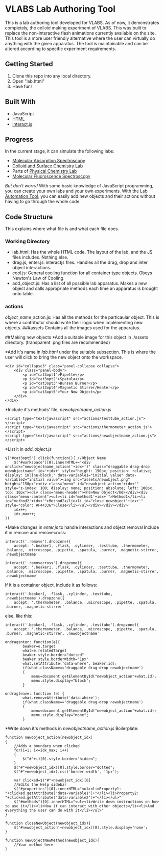# VLABS Lab Authoring Tool

This is a lab authoring tool developed for VLABS. As of now, it demonstrates completely, the colloid making experiment of VLABS.
This was built to replace the non-interactive flash animations currently available on the site.
This tool is a more user friendly alternative where the user can virtually do anything with the given apparatus. 
The tool is maintainable and can be altered according to specific experiment requirements.

## Getting Started
1) Clone this repo into any local directory.
2) Open "lab.html"
3) Have fun!

## Built With
* JavaScript
* HTML
* [interact.js](http://interactjs.io)

## Progress
In the current stage, it can simulate the following labs:
* [Molecular Absorption Spectroscopy](http://vlabs.ac.in/courses/course-v1:IIIT-Hyderabad+CCNSB03+Anytime/about)
* [Colloid and Surface Chemistry Lab](http://csc-iiith.vlabs.ac.in/#)
* Parts of [Physical Chemistry Lab](http://vlabs.ac.in/courses/course-v1:IIIT-Hyderabad+CCNSB06+Anytime/about)
* [Molecular Fluoroscence Spectroscopy](http://vlabs.ac.in/courses/course-v1:IIIT-Hyderabad+CCNSB01+Anytime/about)
 
 *But don't worry!*
 With some basic knowledge of JavaScript programming, you can create your own labs and your own experiments.
 With the [Lab Automation Tool](https://github.com/Virtual-Labs/lab-authoring-tool-iiith/tree/master/src), you can easily add new objects and their actions without having to go through the whole code.

## Code Structure
This explains where what file is and what each file does.
### Working Directory
* lab.html: Has the whole HTML code. The layout of the lab, and the JS files includes. Nothing else.
* drag.js, enter.js: interactjs files. Handles all the drag, drop and inter object interactions.
* cool.js: General cooling function for all container type objects. Obeys Newton's Law of Cooling.
* add_object.js: Has a list of all possible lab apparatus. Makes a new object and calls appropriate methods each time an apparatus is brought onto table.
### actions
*object_name*_action.js: Has all the methods for the particaular object.
This is where a contributor should write their logic when implementing new objects.
###assets
Contains all the images used for the apparatus.

##Making new objects
*Add a suitable image for this object in ./assets directory. (transparent .png files are recommended)

*Add it's name in *lab.html* under the suitable subsection. This is where the user will click to bring the new object onto the workspace.
```
<div id="collapse3" class="panel-collapse collapse">
	<div class="panel-body">
		<p id="cat3opt1">Pipette</p>
		<p id="cat3opt2">Spatula</p>
		<p id="cat3opt3">Bunsen Burner</p>
		<p id="cat3opt4">Magnetic Stirrer/Heater</p>
		<p id="cat3opt5">Your New Object</p>
	</div>
</div>
```

*Include it's methods' file, *newobjectname_action.js*
```
<script type="text/javascript" src="actions/testtube_action.js"></script>
<script type="text/javascript" src="actions/thermometer_action.js"></script>
<script type="text/javascript" src="actions/newobjectname_action.js"></script>
```

*List it in *add_object.js*
```
$("#cat3opt5").click(function(){ //Object Name
	$("#workspace")[0].innerHTML+='<div onclick="newobjectname_action('+idx+')" class="draggable drag-drop newobjectname" id='+idx+' style="height: 150px; position: relative; display: inline-block;" data-variable1="initial value" data-variable2="initial value"><img src="assets/newobject.png" height="150px"><div class="menu" id="newobject_action'+idx+'" style="z-index: 100; display: none; position: absolute; left: 100px; top: 10px"><div class="menu-header"><h6>New Object</h6></div><div class="menu-content"><ul><li id="method1'+idx+'">Method1</li><li id="method2'+idx+'">Method2</li><li id="close_newobject'+idx+'" style="color: #F44336">Close</li></ul></div></div></div>'
	idx++;
	idx_max++;
})
```

*Make changes in *enter.js* to handle interactions and object removal
Include it in remove and removecross:
```
interact('.remove').dropzone({
	accept: '.beaker1, .flask, .cylinder, .testtube, .thermometer, .balance, .microscope, .pipette, .spatula, .burner, .magnetic-stirrer, .newobjectname'
```
```
interact('.removecross').dropzone({
	accept: '.beaker1, .flask, .cylinder, .testtube, .thermometer, .balance, .microscope, .pipette, .spatula, .burner, .magnetic-stirrer, .newobjectname'
```
If it is a container object, include it as follows:
```
interact('.beaker1, .flask, .cylinder, .testtube, .newobjectname').dropzone({
	accept: '.thermometer, .balance, .microscope, .pipette, .spatula, .burner, .magnetic-stirrer'
```
else, like this:
```
interact('.beaker1, .flask, .cylinder, .testtube').dropzone({
	accept: '.thermometer, .balance, .microscope, .pipette, .spatula, .burner, .magnetic-stirrer, .newobjectname'
```
```
ondragenter: function(e){
		beaker=e.target
		what=e.relatedTarget
		beaker.style.border="dotted"
		beaker.style.borderWidth="1px"
		what.setAttribute('data-where', beaker.id);
		if(what.className=='draggable drag-drop newobjectname')
		{
			menu=document.getElementById("newobject_action"+what.id);
			menu.style.display="block";
		}
```
```
ondragleave: function (e) {
		what.removeAttribute('data-where');
		if(what.className=='draggable drag-drop newobjectname')
		{
			menu=document.getElementById("newobject_action"+what.id);
			menu.style.display="none";
		}
```
*Write down it's methods in *newobjectname_action.js*
Boilerplate:
```
function newobject_action(newobject_idx)
{
	//Adds a boundary when clicked
	for(i=1; i<=idx_max; i++)
	{
		$("#"+i)[0].style.border="hidden";
	}
	$("#"+newobject_idx)[0].style.border="dotted";
	$("#"+newobject_idx).css('border-width', '1px');

	var clicked=$("#"+newobject_idx)[0]
	//Edits the Help sidebar
	$("#properties")[0].innerHTML="<ul><li>Property1: "+clicked.getAttribute("data-variable1")+"</li><li>Property2: "+clicked.getAttribute("data-variable2")+"</li></ul>"
	$("#methods")[0].innerHTML="<ul><li>Write down instructions on how to use it</li><li>How it can interact with other objects</li><li>And everything the user can do with it</li></ul>"
}

function closeNewObject(newobject_idx){
	$('#newobject_action'+newobject_idx)[0].style.display='none';
}

function newObjectNewMethod(newobject_idx){
	//Your method here
}
```
